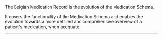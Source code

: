The Belgian Medication Record is the evolution of the Medication Schema.  

It covers the functionality of the Medication Schema and enables the evolution towards a more detailed and comprehensive overview of a patient's medication, when adequate.  



---
